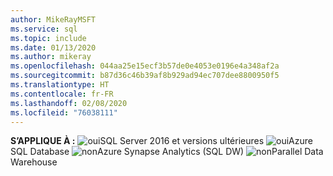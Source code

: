 ```yaml
---
author: MikeRayMSFT
ms.service: sql
ms.topic: include
ms.date: 01/13/2020
ms.author: mikeray
ms.openlocfilehash: 044aa25e15ecf3b57de0e4053e0196e4a348af2a
ms.sourcegitcommit: b87d36c46b39af8b929ad94ec707dee8800950f5
ms.translationtype: HT
ms.contentlocale: fr-FR
ms.lasthandoff: 02/08/2020
ms.locfileid: "76038111"
---
```

<Token>**S’APPLIQUE À :** ![oui](media/yes.png)SQL Server 2016 et versions ultérieures ![oui](media/yes.png)Azure SQL Database ![non](media/no.png)Azure Synapse Analytics (SQL DW) ![non](media/no.png)Parallel Data Warehouse </Token>

